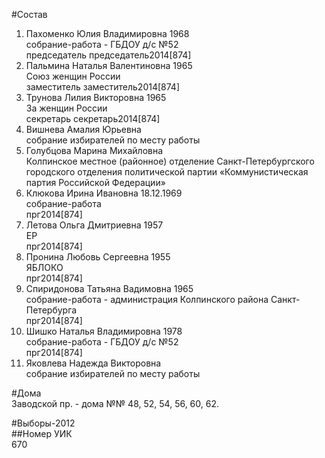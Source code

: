 #Состав  
1. Пахоменко Юлия Владимировна 1968  
    собрание-работа - ГБДОУ д/с №52  
    председатель председатель2014[874]  
2. Пальмина Наталья Валентиновна 1965  
    Союз женщин России  
    заместитель заместитель2014[874]  
3. Трунова Лилия Викторовна 1965  
    За женщин России  
    секретарь секретарь2014[874]  
4. Вишнева Амалия Юрьевна  
    собрание избирателей по месту работы  
5. Голубцова Марина Михайловна  
    Колпинское местное (районное) отделение Санкт-Петербургского городского отделения политической партии «Коммунистическая партия Российской Федерации»  
6. Клюкова Ирина Ивановна 18.12.1969  
    собрание-работа  
    прг2014[874]  
7. Летова Ольга Дмитриевна 1957  
    ЕР  
    прг2014[874]  
8. Пронина Любовь Сергеевна 1955  
    ЯБЛОКО  
    прг2014[874]  
9. Спиридонова Татьяна Вадимовна 1965  
    собрание-работа - администрация Колпинского района Санкт-Петербурга  
    прг2014[874]  
10. Шишко Наталья Владимировна 1978  
    собрание-работа - ГБДОУ д/с №52  
    прг2014[874]  
11. Яковлева Надежда Викторовна  
    собрание избирателей по месту работы  
  
#Дома  
Заводской пр. - дома №№ 48, 52, 54, 56, 60, 62.  
  
#Выборы-2012  
##Номер УИК  
670  
